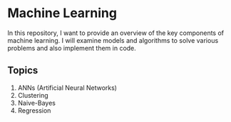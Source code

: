 # Machine Learning
In this repository, I want to provide an overview of the key components of machine learning. I will examine models and algorithms to solve various problems and also implement them in code.
## Topics
1. ANNs (Artificial Neural Networks)
2. Clustering
3. Naive-Bayes
4. Regression
